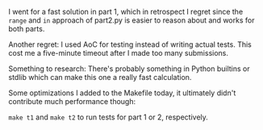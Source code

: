 I went for a fast solution in part 1, which in retrospect I regret since the `range` and `in` approach of part2.py is easier to reason about and works for both parts.

Another regret: I used AoC for testing instead of writing actual tests. This cost me a five-minute timeout after I made too many submissions.

Something to research: There's probably something in Python builtins or stdlib which can make this one a really fast calculation.

Some optimizations I added to the Makefile today, it ultimately didn't contribute much performance though:

`make t1` and `make t2` to run tests for part 1 or 2, respectively.
